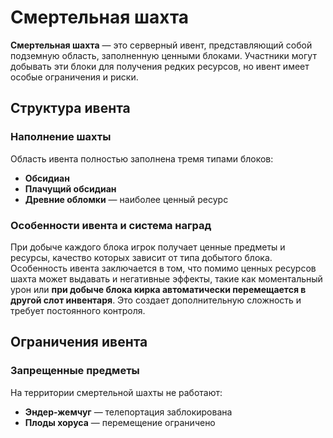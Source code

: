 # Смертельная шахта

**Смертельная шахта** — это серверный ивент, представляющий собой подземную область, заполненную ценными блоками. Участники могут добывать эти блоки для получения редких ресурсов, но ивент имеет особые ограничения и риски.

## Структура ивента

### Наполнение шахты
Область ивента полностью заполнена тремя типами блоков:
- **Обсидиан**
- **Плачущий обсидиан**
- **Древние обломки** — наиболее ценный ресурс

### Особенности ивента и система наград
При добыче каждого блока игрок получает ценные предметы и ресурсы, качество которых зависит от типа добытого блока. Особенность ивента заключается в том, что помимо ценных ресурсов шахта может выдавать и негативные эффекты, такие как моментальный урон или **при добыче блока кирка автоматически перемещается в другой слот инвентаря**. Это создает дополнительную сложность и требует постоянного контроля.

## Ограничения ивента

### Запрещенные предметы
На территории смертельной шахты не работают:
- **Эндер-жемчуг** — телепортация заблокирована
- **Плоды хоруса** — перемещение ограничено

